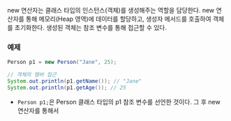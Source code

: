 new 연산자는 클래스 타입의 인스턴스(객체)를 생성해주는 역할을 담당한다. new 연산자를 통해 메모리(Heap 영역)에 데이터를 할당하고, 생성자 메서드를 호출하여 객체를 초기화한다. 생성된 객체는 참조 변수를 통해 접근할 수 있다.
### 예제

```java
Person p1 = new Person("Jane", 25);

// 객체의 멤버 접근
System.out.println(p1.getName()); // "Jane"
System.out.println(p1.getAge()); // 25
```

- `Person p1;`은 Person 클래스 타입의 p1 참조 변수를 선언한 것이다. 그 후 new 연산자를 통해서 